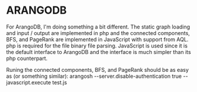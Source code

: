 ARANGODB
========

For ArangoDB, I'm doing something a bit different.  The static graph loading and input / output
are implemented in php and the connected components, BFS, and PageRank are implemented in 
JavaScript with support from AQL.  php is required for the file binary file parsing. 
JavaScript is used since it is the default interface to ArangoDB and the interface is
much simpler than its php counterpart.

Runing the connected components, BFS, and PageRank should be as easy as (or something similar):
arangosh --server.disable-authentication true --javascript.execute test.js 
